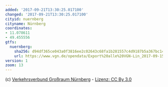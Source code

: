 ```yaml
---
added: '2017-09-21T13:30:25.017100'
changed: '2017-09-21T13:30:25.017100'
cityid: nuernberg
cityname: Nürnberg
coordinates:
- 11.078611
- 49.455556
gtfs:
  nuernberg:
    sha256: d94df365ce043a0f3816ee2c02643c68fa1b281557c4d9187b5a367bc14884de
    url: https://www.vgn.de/opendata/Export%20alle%20VGN-Lin_2017-09-15.zip
version: 1
zoom: 13
---
```


(c) [Ver­kehrs­ver­bund Groß­raum Nürn­berg](https://www.vgn.de/web-entwickler/open-data/) - [Lizenz: CC By 3.0](https://creativecommons.org/licenses/by/3.0/de/)